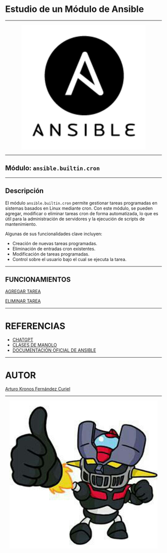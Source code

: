 # Estudio de un Módulo de Ansible
***

<p align="center">
  <img src="img/img1.png" alt="img" width="400px">
</p>

***

## Módulo: `ansible.builtin.cron`

***

## Descripción

El módulo `ansible.builtin.cron` permite gestionar tareas programadas en sistemas basados en Linux mediante cron. Con este módulo, se pueden agregar, modificar o eliminar tareas cron de forma automatizada, lo que es útil para la administración de servidores y la ejecución de scripts de mantenimiento.

Algunas de sus funcionalidades clave incluyen:

- Creación de nuevas tareas programadas.
- Eliminación de entradas cron existentes.
- Modificación de tareas programadas.
- Control sobre el usuario bajo el cual se ejecuta la tarea.

***

## FUNCIONAMIENTOS

[AGREGAR TAREA ](EJEMPLO1.md)

[ELIMINAR TAREA ](EJEMPLO2.md) 

***

# REFERENCIAS

- [CHATGPT](https://www.chatgpt.com)
- [CLASES DE MANOLO ](https://blogsaverroes.juntadeandalucia.es/iesrodrigocaro/)
- [DOCUMENTACIÓN OFICIAL DE ANSIBLE ](https://docs.ansible.com/ansible/latest/collections/ansible/builtin/package_module.html)

***

# AUTOR

[Arturo Kronos Fernández Curiel ](https://github.com/ArturoKronos)

***

<p align="center">
  <img src="img/maz.jpg" alt="maz">
</p>


